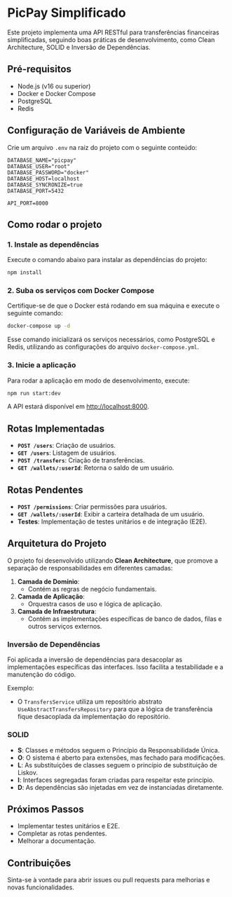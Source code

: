 # PicPay Simplificado

Este projeto implementa uma API RESTful para transferências financeiras simplificadas, seguindo boas práticas de desenvolvimento, como Clean Architecture, SOLID e Inversão de Dependências.

## Pré-requisitos

- Node.js (v16 ou superior)
- Docker e Docker Compose
- PostgreSQL
- Redis

## Configuração de Variáveis de Ambiente

Crie um arquivo `.env` na raiz do projeto com o seguinte conteúdo:

```env
DATABASE_NAME="picpay"
DATABASE_USER="root"
DATABASE_PASSWORD="docker"
DATABASE_HOST=localhost
DATABASE_SYNCRONIZE=true
DATABASE_PORT=5432

API_PORT=8000
```

## Como rodar o projeto

### 1. Instale as dependências

Execute o comando abaixo para instalar as dependências do projeto:

```bash
npm install
```

### 2. Suba os serviços com Docker Compose

Certifique-se de que o Docker está rodando em sua máquina e execute o seguinte comando:

```bash
docker-compose up -d
```

Esse comando inicializará os serviços necessários, como PostgreSQL e Redis, utilizando as configurações do arquivo `docker-compose.yml`.

### 3. Inicie a aplicação

Para rodar a aplicação em modo de desenvolvimento, execute:

```bash
npm run start:dev
```

A API estará disponível em [http://localhost:8000](http://localhost:8000).

## Rotas Implementadas

- **`POST /users`**: Criação de usuários.
- **`GET /users`**: Listagem de usuários.
- **`POST /transfers`**: Criação de transferências.
- **`GET /wallets/:userId`**: Retorna o saldo de um usuário.

## Rotas Pendentes

- **`POST /permissions`**: Criar permissões para usuários.
- **`GET /wallets/:userId`**: Exibir a carteira detalhada de um usuário.
- **Testes**: Implementação de testes unitários e de integração (E2E).

## Arquitetura do Projeto

O projeto foi desenvolvido utilizando **Clean Architecture**, que promove a separação de responsabilidades em diferentes camadas:

1. **Camada de Domínio**:
   - Contém as regras de negócio fundamentais.
2. **Camada de Aplicação**:
   - Orquestra casos de uso e lógica de aplicação.
3. **Camada de Infraestrutura**:
   - Contém as implementações específicas de banco de dados, filas e outros serviços externos.

### Inversão de Dependências

Foi aplicada a inversão de dependências para desacoplar as implementações específicas das interfaces. Isso facilita a testabilidade e a manutenção do código.

Exemplo:

- O `TransfersService` utiliza um repositório abstrato `UseAbstractTransfersRepository` para que a lógica de transferência fique desacoplada da implementação do repositório.

### SOLID

- **S**: Classes e métodos seguem o Princípio da Responsabilidade Única.
- **O**: O sistema é aberto para extensões, mas fechado para modificações.
- **L**: As substituições de classes seguem o princípio de substituição de Liskov.
- **I**: Interfaces segregadas foram criadas para respeitar este princípio.
- **D**: As dependências são injetadas em vez de instanciadas diretamente.

## Próximos Passos

- Implementar testes unitários e E2E.
- Completar as rotas pendentes.
- Melhorar a documentação.

## Contribuições

Sinta-se à vontade para abrir issues ou pull requests para melhorias e novas funcionalidades.

